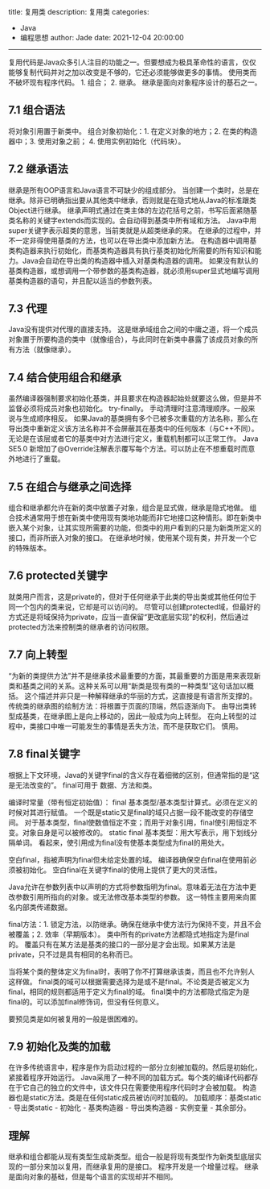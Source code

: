 title: 复用类
description: 复用类
categories: 
  - Java
  - 编程思想
author: Jade
date: 2021-12-04 20:00:00
---

复用代码是Java众多引人注目的功能之一。但要想成为极具革命性的语言，仅仅能够复制代码并对之加以改变是不够的，它还必须能够做更多的事情。
使用类而不破坏现有程序代码。 1. 组合； 2. 继承。
继承是面向对象程序设计的基石之一。

## 7.1 组合语法
将对象引用置于新类中。
组合对象初始化：1. 在定义对象的地方；2. 在类的构造器中；3. 使用对象之前； 4. 使用实例初始化（代码块）。

## 7.2 继承语法
继承是所有OOP语言和Java语言不可缺少的组成部分。
当创建一个类时，总是在继承。除非已明确指出要从其他类中继承，否则就是在隐式地从Java的标准跟类Object进行继承。
继承声明式通过在类主体的左边花括号之前，书写后面紧随基类名称的关键字extends而实现的。会自动得到基类中所有域和方法。
Java中用super关键字表示超类的意思，当前类就是从超类继承的来。
在继承的过程中，并不一定非得使用基类的方法，也可以在导出类中添加新方法。
在构造器中调用基类构造器来执行初始化，而基类构造器具有执行基类初始化所需要的所有知识和能力。Java会自动在导出类的构造器中插入对基类构造器的调用。
如果没有默认的基类构造器，或想调用一个带参数的基类构造器，就必须用super显式地编写调用基类构造器的语句，并且配以适当的参数列表。

## 7.3 代理
Java没有提供对代理的直接支持。
这是继承域组合之间的中庸之道，将一个成员对象置于所要构造的类中（就像组合），与此同时在新类中暴露了该成员对象的所有方法（就像继承）。

## 7.4 结合使用组合和继承
虽然编译器强制要求初始化基类，并且要求在构造器起始处就要这么做，但是并不监督必须将成员对象也初始化。
try-finally。
手动清理时注意清理顺序。一般来说与生成顺序相反。
如果Java的基类拥有多个已被多次重载的方法名称，那么在导出类中重新定义该方法名称并不会屏蔽其在基类中的任何版本（与C++不同）。无论是在该层或者它的基类中对方法进行定义，重载机制都可以正常工作。
Java SE5.0 新增加了@Override注解表示覆写每个方法。可以防止在不想重载时而意外地进行了重载。

## 7.5 在组合与继承之间选择
组合和继承都允许在新的类中放置子对象，组合是显式做，继承是隐式地做。
组合技术通常用于想在新类中使用现有类地功能而非它地接口这种情形。即在新类中嵌入某个对象，让其实现所需要的功能，但类中的用户看到的只是为新类所定义的接口，而非所嵌入对象的接口。
在继承地时候，使用某个现有类，并开发一个它的特殊版本。

## 7.6 protected关键字
就类用户而言，这是private的，但对于任何继承于此类的导出类或其他任何位于同一个包内的类来说，它却是可以访问的。
尽管可以创建protected域，但最好的方式还是将域保持为private，应当一直保留“更改底层实现”的权利，然后通过protected方法来控制类的继承者的访问权限。

## 7.7 向上转型
“为新的类提供方法”并不是继承技术最重要的方面，其最重要的方面是用来表现新类和基类之间的关系。这种关系可以用“新类是现有类的一种类型”这句话加以概括。
这个描述并非只是一种解释继承的华丽的方式，这直接是有语言所支撑的。
传统类的继承图的绘制方法：将根置于页面的顶端，然后逐渐向下。
由导出类转型成基类，在继承图上是向上移动的，因此一般成为向上转型。
在向上转型的过程中，类接口中唯一可能发生的事情是丢失方法，而不是获取它们。
慎用。

## 7.8 final关键字
根据上下文环境，Java的关键字final的含义存在着细微的区别，但通常指的是“这是无法改变的”。
final可用于 数据、方法和类。

编译时常量（带有恒定初始值）： final 基本类型/基本类型计算式。必须在定义的时候对其进行赋值。
一个既是static又是final的域只占据一段不能改变的存储空间。
对于基本类型，final使数值恒定不变；而用于对象引用，final使引用恒定不变。对象自身是可以被修改的。
static final 基本类型：用大写表示，用下划线分隔单词。
看起来，使引用成为final没有使基本类型成为final的用处大。

空白final，指被声明为final但未给定处置的域。
编译器确保空白final在使用前必须被初始化。
空白final在关键字final的使用上提供了更大的灵活性。

Java允许在参数列表中以声明的方式将参数指明为final。意味着无法在方法中更改参数引用所指向的对象。或无法修改基本类型的参数。
这一特性主要用来向匿名内部类传递数据。

final方法：1. 锁定方法，以防继承。确保在继承中使方法行为保持不变，并且不会被覆盖；2. 效率（早期版本）。
类中所有的private方法都隐式地指定为是final的。
覆盖只有在某方法是基类的接口的一部分是才会出现。如果某方法是private，只不过是具有相同的名称而已。

当将某个类的整体定义为final时，表明了你不打算继承该类，而且也不允许别人这样做。
final类的域可以根据需要选择为是或不是final。不论类是否被定义为final，相同的规则都适用于定义为final的域。
final类中的方法都隐式指定为是final的。可以添加final修饰词，但没有任何意义。

要预见类是如何被复用的一般是很困难的。

## 7.9 初始化及类的加载
在许多传统语言中，程序是作为启动过程的一部分立刻被加载的。然后是初始化，紧接着程序开始运行。
Java采用了一种不同的加载方式。每个类的编译代码都存在于它自己的独立的文件中，该文件只在需要使用程序代码时才会被加载。
构造器也是static方法。类是在任何static成员被访问时加载的。
加载顺序：基类static - 导出类static - 初始化 - 基类构造器 - 导出类构造器 - 实例变量 - 其余部分。

## 理解
继承和组合都能从现有类型生成新类型。组合一般是将现有类型作为新类型底层实现的一部分来加以复用，而继承复用的是接口。
程序开发是一个增量过程。
继承是面向对象的基础，但是每个语言的实现却并不相同。